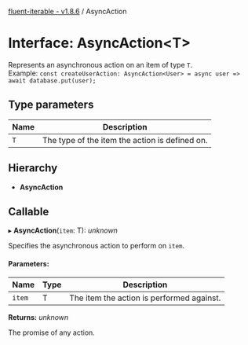 [fluent-iterable - v1.8.6](../README.md) / AsyncAction

# Interface: AsyncAction<T\>

Represents an asynchronous action on an item of type `T`.<br>
  Example: `const createUserAction: AsyncAction<User> = async user => await database.put(user);`

## Type parameters

Name | Description |
------ | ------ |
`T` | The type of the item the action is defined on.    |

## Hierarchy

* **AsyncAction**

## Callable

▸ **AsyncAction**(`item`: T): *unknown*

Specifies the asynchronous action to perform on `item`.

#### Parameters:

Name | Type | Description |
------ | ------ | ------ |
`item` | T | The item the action is performed against.   |

**Returns:** *unknown*

The promise of any action.
